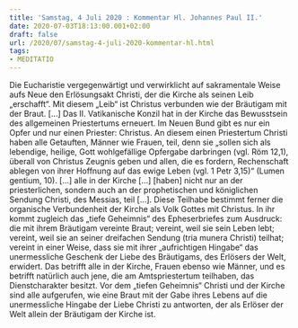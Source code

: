 ```yaml
---
title: 'Samstag, 4 Juli 2020 : Kommentar Hl. Johannes Paul II.'
date: 2020-07-03T18:13:00.001+02:00
draft: false
url: /2020/07/samstag-4-juli-2020-kommentar-hl.html
tags: 
- MEDITATIO
---
```


Die Eucharistie vergegenwärtigt und verwirklicht auf sakramentale Weise aufs Neue den Erlösungsakt Christi, der die Kirche als seinen Leib „erschafft“. Mit diesem „Leib“ ist Christus verbunden wie der Bräutigam mit der Braut. \[…\] Das II. Vatikanische Konzil hat in der Kirche das Bewusstsein des allgemeinen Priestertums erneuert. Im Neuen Bund gibt es nur ein Opfer und nur einen Priester: Christus. An diesem einen Priestertum Christi haben alle Getauften, Männer wie Frauen, teil, denn sie „sollen sich als lebendige, heilige, Gott wohlgefällige Opfergabe darbringen (vgl. Röm 12,1), überall von Christus Zeugnis geben und allen, die es fordern, Rechenschaft ablegen von ihrer Hoffnung auf das ewige Leben (vgl. 1 Petr 3,15)“ (Lumen gentium, 10). \[…\] alle in der Kirche \[…\] \[haben\] nicht nur an der priesterlichen, sondern auch an der prophetischen und königlichen Sendung Christi, des Messias, teil \[…\]. Diese Teilhabe bestimmt ferner die organische Verbundenheit der Kirche als Volk Gottes mit Christus. In ihr kommt zugleich das „tiefe Geheimnis“ des Epheserbriefes zum Ausdruck: die mit ihrem Bräutigam vereinte Braut; vereint, weil sie sein Leben lebt; vereint, weil sie an seiner dreifachen Sendung (tria munera Christi) teilhat; vereint in einer Weise, dass sie mit ihrer „aufrichtigen Hingabe“ das unermessliche Geschenk der Liebe des Bräutigams, des Erlösers der Welt, erwidert. Das betrifft alle in der Kirche, Frauen ebenso wie Männer, und es betrifft natürlich auch jene, die am Amtspriestertum teilhaben, das Dienstcharakter besitzt. Vor dem „tiefen Geheimnis“ Christi und der Kirche sind alle aufgerufen, wie eine Braut mit der Gabe ihres Lebens auf die unermessliche Hingabe der Liebe Christi zu antworten, der als Erlöser der Welt allein der Bräutigam der Kirche ist.